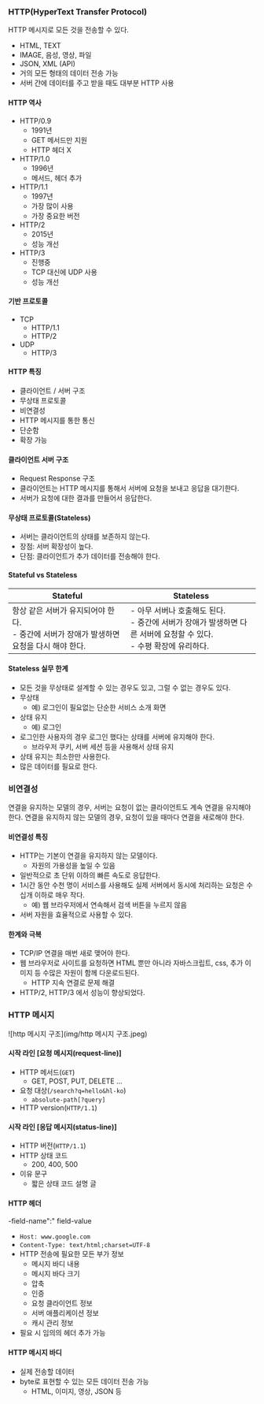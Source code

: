 ### HTTP(HyperText Transfer Protocol)

HTTP 메시지로 모든 것을 전송할 수 있다.

- HTML, TEXT
- IMAGE, 음성, 영상, 파일
- JSON, XML (API)
- 거의 모든 형태의 데이터 전송 가능
- 서버 간에 데이터를 주고 받을 때도 대부분 HTTP 사용

#### HTTP 역사

- HTTP/0.9
    - 1991년
    - GET 메서드만 지원
    - HTTP 헤더 X
- HTTP/1.0
    - 1996년
    - 메서드, 헤더 추가
- HTTP/1.1
    - 1997년
    - 가장 많이 사용
    - 가장 중요한 버전
- HTTP/2
    - 2015년
    - 성능 개선
- HTTP/3
    - 진행중
    - TCP 대신에 UDP 사용
    - 성능 개선

#### 기반 프로토콜

- TCP
    - HTTP/1.1
    - HTTP/2
- UDP
    - HTTP/3

#### HTTP 특징

- 클라이언트 / 서버 구조
- 무상태 프로토콜
- 비연결성
- HTTP 메시지를 통한 통신
- 단순함
- 확장 가능

#### 클라이언트 서버 구조

- Request Response 구조
- 클라이언트는 HTTP 메시지를 통해서 서버에 요청을 보내고 응답을 대기한다.
- 서버가 요청에 대한 결과를 만들어서 응답한다.

#### 무상태 프로토콜(Stateless)

- 서버는 클라이언트의 상태를 보존하지 않는다.
- 장점: 서버 확장성이 높다.
- 단점: 클라이언트가 추가 데이터를 전송해야 한다.

#### Stateful vs Stateless

| Stateful                                                  | Stateless                                                                     |
|-----------------------------------------------------------|-------------------------------------------------------------------------------|
| 항상 같은 서버가 유지되어야 한다.<br/> - 중간에 서버가 장애가 발생하면 요청을 다시 해야 한다. | - 아무 서버나 호출해도 된다.<br/> - 중간에 서버가 장애가 발생하면 다른 서버에 요청할 수 있다.<br/>- 수평 확장에 유리하다. |

#### Stateless 실무 한계

- 모든 것을 무상태로 설계할 수 있는 경우도 있고, 그럴 수 없는 경우도 있다.
- 무상태
    - 예) 로그인이 필요없는 단순한 서비스 소개 화면
- 상태 유지
    - 예) 로그인
- 로그인한 사용자의 경우 로그인 했다는 상태를 서버에 유지해야 한다.
    - 브라우저 쿠키, 서버 세션 등을 사용해서 상태 유지
- 상태 유지는 최소한만 사용한다.
- 많은 데이터를 필요로 한다.

### 비연결성

연결을 유지하는 모델의 경우, 서버는 요청이 없는 클라이언트도 계속 연결을 유지해야 한다. 연결을 유지하지 않는 모델의 경우, 요청이 있을 때마다 연결을 새로해야 한다.

#### 비연결성 특징

- HTTP는 기본이 연결을 유지하지 않는 모델이다.
    - 자원의 가용성을 높일 수 있음
- 일반적으로 초 단위 이하의 빠른 속도로 응답한다.
- 1시간 동안 수천 명이 서비스를 사용해도 실제 서버에서 동시에 처리하는 요청은 수십개 이하로 매우 작다.
    - 예) 웹 브라우저에서 연속해서 검색 버튼을 누르지 않음
- 서버 자원을 효율적으로 사용할 수 있다.

#### 한계와 극복
- TCP/IP 연결을 매번 새로 맺어야 한다.
- 웹 브라우저로 사이트를 요청하면 HTML 뿐만 아니라 자바스크립트, css, 추가 이미지 등 수많은 자원이 함께 다운로드된다.
  - HTTP 지속 연결로 문제 해결
- HTTP/2, HTTP/3 에서 성능이 향상되었다.

### HTTP 메시지
![http 메시지 구조](img/http 메시지 구조.jpeg)

#### 시작 라인 [요청 메시지(request-line)]
- HTTP 메서드(`GET`)
  - GET, POST, PUT, DELETE ...
- 요청 대상(`/search?q=hello&hl-ko`)
  - `absolute-path[?query]`
- HTTP version(`HTTP/1.1`)

#### 시작 라인 [응답 메시지(status-line)]
- HTTP 버전(`HTTP/1.1`)
- HTTP 상태 코드
  - 200, 400, 500
- 이유 문구
  - 짧은 상태 코드 설명 글

#### HTTP 헤더
-field-name":" field-value
  - `Host: www.google.com`
  - `Content-Type: text/html;charset=UTF-8`
- HTTP 전송에 필요한 모든 부가 정보
  - 메시지 바디 내용
  - 메시지 바다 크기
  - 압축
  - 인증
  - 요청 클라이언트 정보
  - 서버 애플리케이션 정보
  - 캐시 관리 정보
- 필요 시 임의의 헤더 추가 가능

#### HTTP 메시지 바디
- 실제 전송할 데이터
- byte로 표현할 수 있는 모든 데이터 전송 가능
  - HTML, 이미지, 영상, JSON 등 

